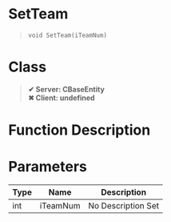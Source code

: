 # SetTeam
> `void SetTeam(iTeamNum)`
# Class
> __✔ Server: CBaseEntity__  
> __✖ Client: undefined__  
# Function Description

# Parameters
Type|Name|Description
--|--|--
int|iTeamNum|No Description Set
